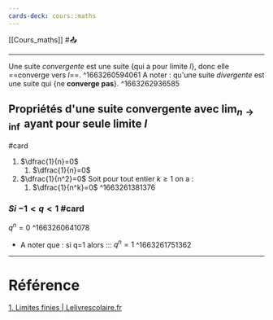 ```yaml
---
cards-deck: cours::maths
---
```


[[Cours_maths]] #📤

---
Une suite *convergente* est une suite {qui a pour limite $l$}, donc elle ==converge vers $l$==. 
^1663260594061
A noter : qu'une suite *divergente* est une suite qui {ne **converge pas**}.
^1663262936585

## Propriétés d'une suite convergente avec $\lim_{n \to \inf}$ ayant pour seule limite $l$
#card
1. $\dfrac{1}{n}=0$
	1. $\dfrac{1}{n}=0$
2. $\dfrac{1}{n^2}=0$
	Soit pour tout entier $k\ge1$ on a :
	1. $\dfrac{1}{n^k}=0$
^1663261381376

### ***Si*** $-1<q<1$ #card 
$q^n=0$
^1663260641078

- A noter que : 
	si q=1 alors ::: $q^n=1$
^1663261751362

---
# Référence
[1. Limites finies | Lelivrescolaire.fr](https://www.lelivrescolaire.fr/page/12128668)
